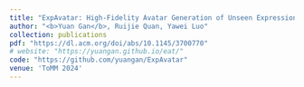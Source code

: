 ```yaml
---
title: "ExpAvatar: High-Fidelity Avatar Generation of Unseen Expressions with 3D Face Priors"
author: "<b>Yuan Gan</b>, Ruijie Quan, Yawei Luo"
collection: publications
pdf: "https://dl.acm.org/doi/abs/10.1145/3700770"
# website: "https://yuangan.github.io/eat/"
code: "https://github.com/yuangan/ExpAvatar"
venue: 'ToMM 2024'
---
```

